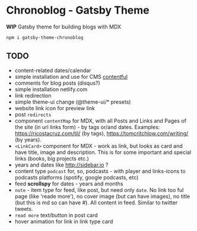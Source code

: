 # Chronoblog - Gatsby Theme

**WIP**
Gatsby theme for building blogs with MDX

```sh
npm i gatsby-theme-chronoblog
```

## TODO

- content-related dates/calendar
- simple installation and use for CMS [contentful](https://www.contentful.com/)
- comments for blog posts (disqus?)
- simple installation netlify.com
- link redirection
- simple theme-ui change (@theme-ui/\* presets)
- website link icon for preview link
- post `redirects`
- component `contentMap` for MDX, with all Posts and Links and Pages of the site (in url links form) - by tags or/and dates. Examples: https://ricostacruz.com/til/ (by tags), https://tomcritchlow.com/writing/ (by years).
- `<LinkCard>` component for MDX - work as link, but looks as card and have title, image and description. This is for some important and special links (books, big projects etc.)
- years and dates like http://sidebar.io ?
- content type `podcast` for, so, podcasts - with player and links-icons to podcasts platforms (spotify, google podcasts, etc)
- feed **scrollspy** for dates - years and months
- `note` - item type for feed, like post, but need only `date`. No link too ful page (like 'reade more'), no cover image (but can have images), no title (but this is md so can have #). All content in feed. Similar to twitter tweets.
- `read more` text/button in post card
- hover animation for link in link type card
